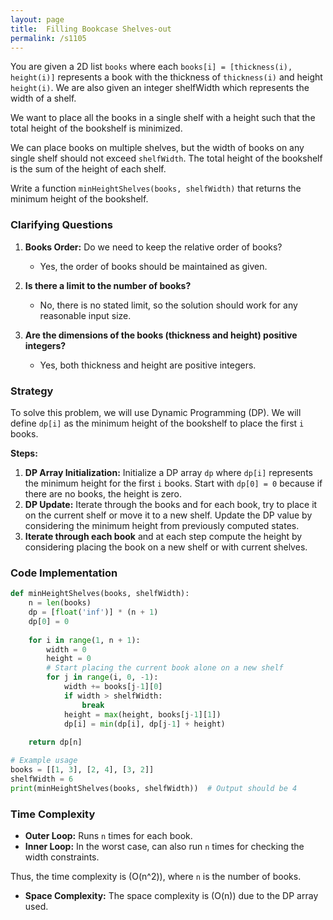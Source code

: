 ```yaml
---
layout: page
title:  Filling Bookcase Shelves-out
permalink: /s1105
---
```


You are given a 2D list `books` where each `books[i] = [thickness(i), height(i)]` represents a book with the thickness of `thickness(i)` and height `height(i)`. We are also given an integer shelfWidth which represents the width of a shelf. 

We want to place all the books in a single shelf with a height such that the total height of the bookshelf is minimized.

We can place books on multiple shelves, but the width of books on any single shelf should not exceed `shelfWidth`. The total height of the bookshelf is the sum of the height of each shelf.

Write a function `minHeightShelves(books, shelfWidth)` that returns the minimum height of the bookshelf.

### Clarifying Questions

1. **Books Order:** Do we need to keep the relative order of books?
   - Yes, the order of books should be maintained as given.
   
2. **Is there a limit to the number of books?**
   - No, there is no stated limit, so the solution should work for any reasonable input size.

3. **Are the dimensions of the books (thickness and height) positive integers?**
   - Yes, both thickness and height are positive integers.

### Strategy

To solve this problem, we will use Dynamic Programming (DP). We will define `dp[i]` as the minimum height of the bookshelf to place the first `i` books.

**Steps:**

1. **DP Array Initialization:** Initialize a DP array `dp` where `dp[i]` represents the minimum height for the first `i` books. Start with `dp[0] = 0` because if there are no books, the height is zero.
2. **DP Update:** Iterate through the books and for each book, try to place it on the current shelf or move it to a new shelf. Update the DP value by considering the minimum height from previously computed states.
3. **Iterate through each book** and at each step compute the height by considering placing the book on a new shelf or with current shelves.

### Code Implementation

```python
def minHeightShelves(books, shelfWidth):
    n = len(books)
    dp = [float('inf')] * (n + 1)
    dp[0] = 0
    
    for i in range(1, n + 1):
        width = 0
        height = 0
        # Start placing the current book alone on a new shelf
        for j in range(i, 0, -1):
            width += books[j-1][0]
            if width > shelfWidth:
                break
            height = max(height, books[j-1][1])
            dp[i] = min(dp[i], dp[j-1] + height)
    
    return dp[n]

# Example usage
books = [[1, 3], [2, 4], [3, 2]]
shelfWidth = 6
print(minHeightShelves(books, shelfWidth))  # Output should be 4
```

### Time Complexity

- **Outer Loop:** Runs `n` times for each book.
- **Inner Loop:** In the worst case, can also run `n` times for checking the width constraints.

Thus, the time complexity is \(O(n^2)\), where `n` is the number of books.

- **Space Complexity:** The space complexity is \(O(n)\) due to the DP array used.
